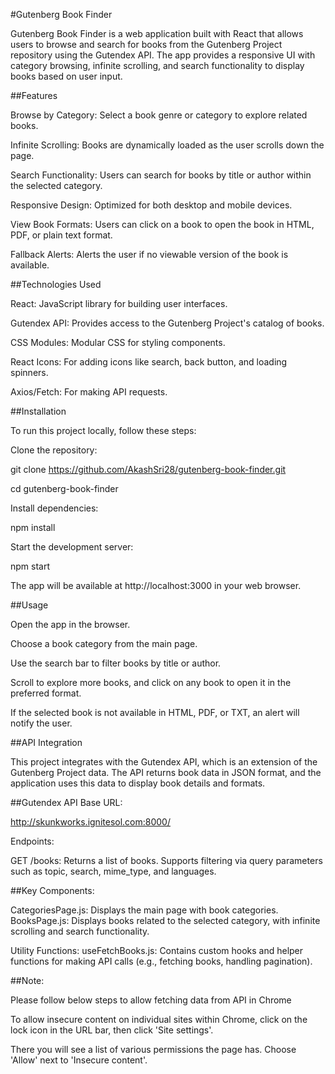 #Gutenberg Book Finder

Gutenberg Book Finder is a web application built with React that allows users to browse and search for books from the Gutenberg Project repository using the Gutendex API. The app provides a responsive UI with category browsing, infinite scrolling, and search functionality to display books based on user input.


##Features

Browse by Category: Select a book genre or category to explore related books.

Infinite Scrolling: Books are dynamically loaded as the user scrolls down the page.

Search Functionality: Users can search for books by title or author within the selected category.

Responsive Design: Optimized for both desktop and mobile devices.

View Book Formats: Users can click on a book to open the book in HTML, PDF, or plain text format.

Fallback Alerts: Alerts the user if no viewable version of the book is available.


##Technologies Used

React: JavaScript library for building user interfaces.

Gutendex API: Provides access to the Gutenberg Project's catalog of books.

CSS Modules: Modular CSS for styling components.

React Icons: For adding icons like search, back button, and loading spinners.

Axios/Fetch: For making API requests.


##Installation

To run this project locally, follow these steps:

Clone the repository:

git clone https://github.com/AkashSri28/gutenberg-book-finder.git

cd gutenberg-book-finder

Install dependencies:

npm install

Start the development server:

npm start

The app will be available at http://localhost:3000 in your web browser.


##Usage

Open the app in the browser.

Choose a book category from the main page.

Use the search bar to filter books by title or author.

Scroll to explore more books, and click on any book to open it in the preferred format.

If the selected book is not available in HTML, PDF, or TXT, an alert will notify the user.


##API Integration

This project integrates with the Gutendex API, which is an extension of the Gutenberg Project data. The API returns book data in JSON format, and the application uses this data to display book details and formats.


##Gutendex API Base URL:

http://skunkworks.ignitesol.com:8000/

Endpoints:

GET /books: Returns a list of books. Supports filtering via query parameters such as topic, search, mime_type, and languages.


##Key Components:

CategoriesPage.js: Displays the main page with book categories.
BooksPage.js: Displays books related to the selected category, with infinite scrolling and search functionality.

Utility Functions:
useFetchBooks.js: Contains custom hooks and helper functions for making API calls (e.g., fetching books, handling pagination).


##Note: 

Please follow below steps to allow fetching data from API in Chrome

To allow insecure content on individual sites within Chrome, click on the lock icon in the URL bar, then click 'Site settings'.

There you will see a list of various permissions the page has. Choose 'Allow' next to 'Insecure content'.
